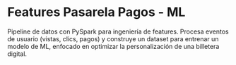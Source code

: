 # Features Pasarela Pagos - ML
Pipeline de datos con PySpark para ingeniería de features. Procesa eventos de usuario (vistas, clics, pagos) y construye un dataset para entrenar un modelo de ML, enfocado en optimizar la personalización de una billetera digital.
